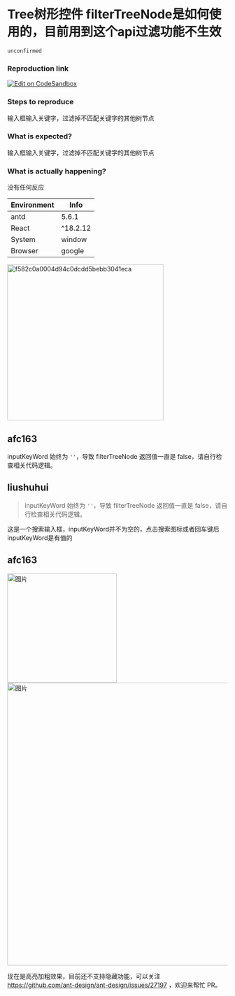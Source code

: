 # Tree树形控件 filterTreeNode是如何使用的，目前用到这个api过滤功能不生效

`unconfirmed`

### Reproduction link

[![Edit on CodeSandbox](https://codesandbox.io/static/img/play-codesandbox.svg)](https://codesandbox.io/s/antd-reproduction-template-forked-n79ygk)

### Steps to reproduce

输入框输入关键字，过滤掉不匹配关键字的其他树节点

### What is expected?

输入框输入关键字，过滤掉不匹配关键字的其他树节点

### What is actually happening?

没有任何反应

| Environment | Info     |
| ----------- | -------- |
| antd        | 5.6.1    |
| React       | ^18.2.12 |
| System      | window   |
| Browser     | google   |

<!-- generated by ant-design-issue-helper. DO NOT REMOVE -->
<img width="357" alt="f582c0a0004d94c0dcdd5bebb3041eca" src="https://github.com/ant-design/ant-design/assets/26155477/86fd6740-77fe-4813-8409-ebc082fcd8b6">

## afc163

inputKeyWord 始终为 `''`，导致 filterTreeNode 返回值一直是 false，请自行检查相关代码逻辑。

## liushuhui

> inputKeyWord 始终为 `''`，导致 filterTreeNode 返回值一直是 false，请自行检查相关代码逻辑。

这是一个搜索输入框，inputKeyWord并不为空的，点击搜索图标或者回车键后inputKeyWord是有值的

## afc163

  <img width="250" alt="图片" src="https://github.com/ant-design/ant-design/assets/507615/02507bdc-6ffa-4296-83b7-dcb5eae37290">

<img width="647" alt="图片" src="https://github.com/ant-design/ant-design/assets/507615/f6e13f77-ed6a-4e09-b0e7-79033afecfad">

现在是高亮加粗效果，目前还不支持隐藏功能，可以关注 https://github.com/ant-design/ant-design/issues/27197 ，欢迎来帮忙 PR。
